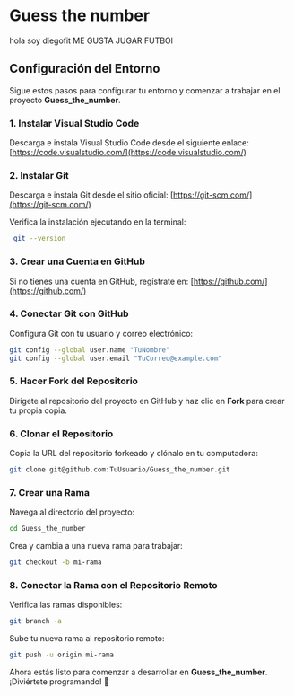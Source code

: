 # Guess the number
hola soy diegofit ME GUSTA JUGAR FUTBOl
## Configuración del Entorno

Sigue estos pasos para configurar tu entorno y comenzar a trabajar en el proyecto **Guess_the_number**.

### 1. Instalar Visual Studio Code
Descarga e instala Visual Studio Code desde el siguiente enlace:
[https://code.visualstudio.com/](https://code.visualstudio.com/)

### 2. Instalar Git
Descarga e instala Git desde el sitio oficial:
[https://git-scm.com/](https://git-scm.com/)

Verifica la instalación ejecutando en la terminal:
```sh
 git --version
```

### 3. Crear una Cuenta en GitHub
Si no tienes una cuenta en GitHub, regístrate en:
[https://github.com/](https://github.com/)

### 4. Conectar Git con GitHub
Configura Git con tu usuario y correo electrónico:
```sh
git config --global user.name "TuNombre"
git config --global user.email "TuCorreo@example.com"
```

### 5. Hacer Fork del Repositorio
Dirígete al repositorio del proyecto en GitHub y haz clic en **Fork** para crear tu propia copia.

### 6. Clonar el Repositorio
Copia la URL del repositorio forkeado y clónalo en tu computadora:
```sh
git clone git@github.com:TuUsuario/Guess_the_number.git
```

### 7. Crear una Rama
Navega al directorio del proyecto:
```sh
cd Guess_the_number
```
Crea y cambia a una nueva rama para trabajar:
```sh
git checkout -b mi-rama
```

### 8. Conectar la Rama con el Repositorio Remoto
Verifica las ramas disponibles:
```sh
git branch -a
```
Sube tu nueva rama al repositorio remoto:
```sh
git push -u origin mi-rama
```

Ahora estás listo para comenzar a desarrollar en **Guess_the_number**. ¡Diviértete programando! 🚀
